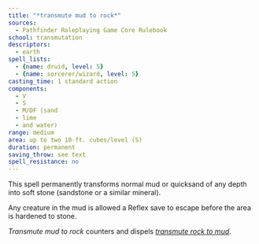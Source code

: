 ```yaml
---
title: "*transmute mud to rock*"
sources:
  - Pathfinder Roleplaying Game Core Rulebook
school: transmutation
descriptors:
  - earth
spell_lists:
  - {name: druid, level: 5}
  - {name: sorcerer/wizard, level: 5}
casting_time: 1 standard action
components:
  - V
  - S
  - M/DF (sand
  - lime
  - and water)
range: medium
area: up to two 10-ft. cubes/level (S)
duration: permanent
saving_throw: see text
spell_resistance: no
---
```


This spell permanently transforms normal mud or quicksand of any depth into soft stone (sandstone or a similar mineral).

Any creature in the mud is allowed a Reflex save to escape before the area is hardened to stone.

*Transmute mud to rock* counters and dispels [*transmute rock to mud*](/spells/transmute-rock-to-mud/).

